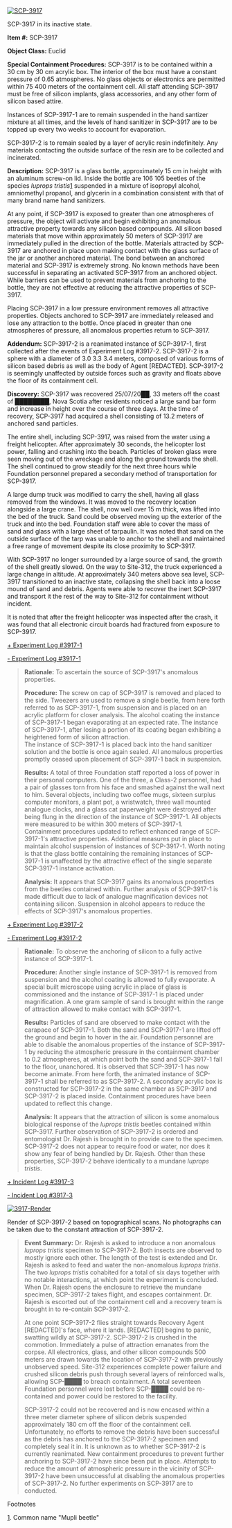[![SCP-3917](http://scp-wiki.wdfiles.com/local--resized-images/scp-3917/SCP-3917/medium.jpg)](http://scp-wiki.wdfiles.com/local--files/scp-3917/SCP-3917)

SCP-3917 in its inactive state.

**Item #:** SCP-3917

**Object Class:** Euclid

**Special Containment Procedures:** SCP-3917 is to be contained within a 30 cm by 30 cm acrylic box. The interior of the box must have a constant pressure of 0.65 atmospheres. No glass objects or electronics are permitted within 75 400 meters of the containment cell. All staff attending SCP-3917 must be free of silicon implants, glass accessories, and any other form of silicon based attire.

Instances of SCP-3917-1 are to remain suspended in the hand santizer mixture at all times, and the levels of hand sanitizer in SCP-3917 are to be topped up every two weeks to account for evaporation.

SCP-3917-2 is to remain sealed by a layer of acrylic resin indefinitely. Any materials contacting the outside surface of the resin are to be collected and incinerated.

**Description:** SCP-3917 is a glass bottle, approximately 15 cm in height with an aluminum screw-on lid. Inside the bottle are 106 105 beetles of the species _luprops tristis_[1](javascript:;) suspended in a mixture of isopropyl alcohol, amniomethyl propanol, and glycerin in a combination consistent with that of many brand name hand sanitizers.

At any point, if SCP-3917 is exposed to greater than one atmospheres of pressure, the object will activate and begin exhibiting an anomalous attractive property towards any silicon based compounds. All silicon based materials that move within approximately 50 meters of SCP-3917 are immediately pulled in the direction of the bottle. Materials attracted by SCP-3917 are anchored in place upon making contact with the glass surface of the jar or another anchored material. The bond between an anchored material and SCP-3917 is extremely strong. No known methods have been successful in separating an activated SCP-3917 from an anchored object. While barriers can be used to prevent materials from anchoring to the bottle, they are not effective at reducing the attractive properties of SCP-3917.

Placing SCP-3917 in a low pressure environment removes all attractive properties. Objects anchored to SCP-3917 are immediately released and lose any attraction to the bottle. Once placed in greater than one atmospheres of pressure, all anomalous properties return to SCP-3917.

**Addendum:** SCP-3917-2 is a reanimated instance of SCP-3917-1, first collected after the events of Experiment Log #3917-2. SCP-3917-2 is a sphere with a diameter of 3.0 3.3 3.4 meters, composed of various forms of silicon based debris as well as the body of Agent \[REDACTED\]. SCP-3917-2 is seemingly unaffected by outside forces such as gravity and floats above the floor of its containment cell.

**Discovery:** SCP-3917 was recovered 25/07/20██, 33 meters off the coast of ████████, Nova Scotia after residents noticed a large sand bar form and increase in height over the course of three days. At the time of recovery, SCP-3917 had acquired a shell consisting of 13.2 meters of anchored sand particles.

The entire shell, including SCP-3917, was raised from the water using a freight helicopter. After approximately 30 seconds, the helicopter lost power, falling and crashing into the beach. Particles of broken glass were seen moving out of the wreckage and along the ground towards the shell. The shell continued to grow steadily for the next three hours while Foundation personnel prepared a secondary method of transportation for SCP-3917.

A large dump truck was modified to carry the shell, having all glass removed from the windows. It was moved to the recovery location alongside a large crane. The shell, now well over 15 m thick, was lifted into the bed of the truck. Sand could be observed moving up the exterior of the truck and into the bed. Foundation staff were able to cover the mass of sand and glass with a large sheet of tarpaulin. It was noted that sand on the outside surface of the tarp was unable to anchor to the shell and maintained a free range of movement despite its close proximity to SCP-3917.

With SCP-3917 no longer surrounded by a large source of sand, the growth of the shell greatly slowed. On the way to Site-312, the truck experienced a large change in altitude. At approximately 340 meters above sea level, SCP-3917 transitioned to an inactive state, collapsing the shell back into a loose mound of sand and debris. Agents were able to recover the inert SCP-3917 and transport it the rest of the way to Site-312 for containment without incident.

It is noted that after the freight helicopter was inspected after the crash, it was found that all electronic circuit boards had fractured from exposure to SCP-3917.

[+ Experiment Log #3917-1](javascript:;)

[\- Experiment Log #3917-1](javascript:;)

> **Rationale:** To ascertain the source of SCP-3917's anomalous properties.
> 
> **Procedure:** The screw on cap of SCP-3917 is removed and placed to the side. Tweezers are used to remove a single beetle, from here forth referred to as SCP-3917-1, from suspension and is placed on an acrylic platform for closer analysis. The alcohol coating the instance of SCP-3917-1 began evaporating at an expected rate. The instance of SCP-3917-1, after losing a portion of its coating began exhibiting a heightened form of silicon attraction.  
> The instance of SCP-3917-1 is placed back into the hand sanitizer solution and the bottle is once again sealed. All anomalous properties promptly ceased upon placement of SCP-3917-1 back in suspension.
> 
> **Results:** A total of three Foundation staff reported a loss of power in their personal computers. One of the three, a Class-2 personnel, had a pair of glasses torn from his face and smashed against the wall next to him. Several objects, including two coffee mugs, sixteen surplus computer monitors, a plant pot, a wristwatch, three wall mounted analogue clocks, and a glass cat paperweight were destroyed after being flung in the direction of the instance of SCP-3917-1. All objects were measured to be within 300 meters of SCP-3917-1.  
> Containment procedures updated to reflect enhanced range of SCP-3917-1's attractive properties. Additional measures put in place to maintain alcohol suspension of instances of SCP-3917-1. Worth noting is that the glass bottle containing the remaining instances of SCP-3917-1 is unaffected by the attractive effect of the single separate SCP-3917-1 instance activation.
> 
> **Analysis:** It appears that SCP-3917 gains its anomalous properties from the beetles contained within. Further analysis of SCP-3917-1 is made difficult due to lack of analogue magnification devices not containing silicon. Suspension in alcohol appears to reduce the effects of SCP-3917's anomalous properties.

[+ Experiment Log #3917-2](javascript:;)

[\- Experiment Log #3917-2](javascript:;)

> **Rationale:** To observe the anchoring of silicon to a fully active instance of SCP-3917-1.
> 
> **Procedure:** Another single instance of SCP-3917-1 is removed from suspension and the alcohol coating is allowed to fully evaporate. A special built microscope using acrylic in place of glass is commissioned and the instance of SCP-3917-1 is placed under magnification. A one gram sample of sand is brought within the range of attraction allowed to make contact with SCP-3917-1.
> 
> **Results:** Particles of sand are observed to make contact with the carapace of SCP-3917-1. Both the sand and SCP-3917-1 are lifted off the ground and begin to hover in the air. Foundation personnel are able to disable the anomalous properties of the instance of SCP-3917-1 by reducing the atmospheric pressure in the containment chamber to 0.2 atmospheres, at which point both the sand and SCP-3917-1 fall to the floor, unanchored. It is observed that SCP-3917-1 has now become animate. From here forth, the animated instance of SCP-3917-1 shall be referred to as SCP-3917-2. A secondary acrylic box is constructed for SCP-3917-2 in the same chamber as SCP-3917 and SCP-3917-2 is placed inside. Containment procedures have been updated to reflect this change.
> 
> **Analysis:** It appears that the attraction of silicon is some anomalous biological response of the _luprops tristis_ beetles contained within SCP-3917. Further observation of SCP-3917-2 is ordered and entomologist Dr. Rajesh is brought in to provide care to the specimen. SCP-3917-2 does not appear to require food or water, nor does it show any fear of being handled by Dr. Rajesh. Other than these properties, SCP-3917-2 behave identically to a mundane _luprops tristis_.

[+ Incident Log #3917-3](javascript:;)

[\- Incident Log #3917-3](javascript:;)

[![3917-Render](http://scp-wiki.wdfiles.com/local--resized-images/scp-3917/3917-Render/medium.jpg)](http://scp-wiki.wdfiles.com/local--files/scp-3917/3917-Render)

Render of SCP-3917-2 based on topographical scans. No photographs can be taken due to the constant attraction of SCP-3917-2.

> **Event Summary:** Dr. Rajesh is asked to introduce a non anomalous _luprops tristis_ specimen to SCP-3917-2. Both insects are observed to mostly ignore each other. The length of the test is extended and Dr. Rajesh is asked to feed and water the non-anomalous _luprops tristis_. The two _luprops tristis_ cohabited for a total of six days together with no notable interactions, at which point the experiment is concluded. When Dr. Rajesh opens the enclosure to retrieve the mundane specimen, SCP-3917-2 takes flight, and escapes containment. Dr. Rajesh is escorted out of the containment cell and a recovery team is brought in to re-contain SCP-3917-2.
> 
> At one point SCP-3917-2 flies straight towards Recovery Agent \[REDACTED\]'s face, where it lands. \[REDACTED\] begins to panic, swatting wildly at SCP-3917-2. SCP-3917-2 is crushed in the commotion. Immediately a pulse of attraction emanates from the corpse. All electronics, glass, and other silicon compounds 500 meters are drawn towards the location of SCP-3917-2 with previously unobserved speed. Site-312 experiences complete power failure and crushed silicon debris push through several layers of reinforced walls, allowing SCP-████ to breach containment. A total seventeen Foundation personnel were lost before SCP-████ could be re-contained and power could be restored to the facility.
> 
> SCP-3917-2 could not be recovered and is now encased within a three meter diameter sphere of silicon debris suspended approximately 180 cm off the floor of the containment cell. Unfortunately, no efforts to remove the debris have been successful as the debris has anchored to the SCP-3917-2 specimen and completely seal it in. It is unknown as to whether SCP-3917-2 is currently reanimated. New containment procedures to prevent further anchoring to SCP-3917-2 have since been put in place. Attempts to reduce the amount of atmospheric pressure in the vicinity of SCP-3917-2 have been unsuccessful at disabling the anomalous properties of SCP-3917-2. No further experiments on SCP-3917 are to conducted.

Footnotes

[1](javascript:;). Common name "Mupli beetle"